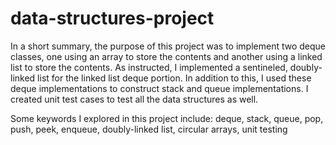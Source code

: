 # data-structures-project

In a short summary, the purpose of this project was to implement two deque classes, one using an array to store the contents and another using a linked list to store the contents. As instructed, I implemented a sentineled, doubly-linked list for the linked list deque portion. In addition to this, I used these deque implementations to construct stack and queue implementations. I created unit test cases to test all the data structures as well.

Some keywords I explored in this project include:
deque, stack, queue, pop, push, peek, enqueue, doubly-linked list, circular arrays, unit testing
